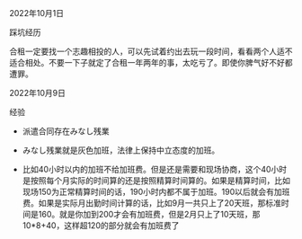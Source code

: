 2022年10月1日

踩坑经历

合租一定要找一个志趣相投的人，可以先试着约出去玩一段时间，看看两个人适不适合相处。不要一下子就定了合租一年两年的事，太吃亏了。即使你脾气好不好都遭罪。

2022年10月9日

经验

- 派遣合同存在みなし残業

- みなし残業就是灰色加班，法律上保持中立态度的加班。

- 比如40小时以内的加班不给加班费。但是还是需要和现场协商，这个40小时是按照每个月实际的时间算的还是按照精算时间算的。如果是精算时间，比如现场150为正常精算时间的话，190小时内都不属于加班。190以后就会有加班费。如果是实际月出勤时间计算的话，比如9月一共只上了20天班，那标准时间是160。就是你加到200才会有加班费，但是2月只上了10天班，那10*8+40，这样超120的部分就会有加班费了


